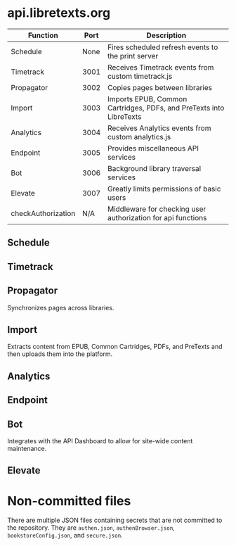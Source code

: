api.libretexts.org
=============================

| Function               | Port | Description                                                                |
| -----------            | ---- | ---                                                                        |
| Schedule               | None | Fires scheduled refresh events to the print server                         |
| Timetrack              | 3001 | Receives Timetrack events from custom timetrack.js                         |
| Propagator             | 3002 | Copies pages between libraries                                             |
| Import                 | 3003 | Imports EPUB, Common Cartridges, PDFs, and PreTexts into LibreTexts        |
| Analytics              | 3004 | Receives Analytics events from custom analytics.js                         |
| Endpoint               | 3005 | Provides miscellaneous API services                                        |
| Bot                    | 3006 | Background library traversal services                                      |
| Elevate                | 3007 | Greatly limits permissions of basic users                                  |
| checkAuthorization     | N/A | Middleware for checking user authorization for api functions                                  |


Schedule
---

Timetrack
---

Propagator
---
Synchronizes pages across libraries.

Import
---
Extracts content from EPUB, Common Cartridges, PDFs, and PreTexts and then uploads them into the platform.

Analytics
---

Endpoint
---

Bot
---
Integrates with the API Dashboard to allow for site-wide content maintenance.

Elevate
---

Non-committed files
===================
There are multiple JSON files containing secrets that are not committed to the repository. They are `authen.json`, `authenBrowser.json`, `bookstoreConfig.json`, and `secure.json`.
